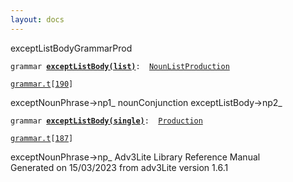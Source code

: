 ```yaml
---
layout: docs
---
```

<span class="title">exceptListBody</span><span class="type">GrammarProd</span>

`grammar `**[`exceptListBody(list)`](../object/exceptListBody(list).html)**` :   `[`NounListProduction`](../object/NounListProduction.html)

[`grammar.t`](../file/grammar.t.html)`[`[`190`](../source/grammar.t.html#190)`]`



exceptNounPhrase-\>np1\_ nounConjunction exceptListBody-\>np2\_  



`grammar `**[`exceptListBody(single)`](../object/exceptListBody(single).html)**` :   `[`Production`](../object/Production.html)

[`grammar.t`](../file/grammar.t.html)`[`[`187`](../source/grammar.t.html#187)`]`



exceptNounPhrase-\>np\_
Adv3Lite Library Reference Manual  
Generated on 15/03/2023 from adv3Lite version 1.6.1


